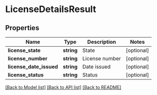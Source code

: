 # LicenseDetailsResult

## Properties
Name | Type | Description | Notes
------------ | ------------- | ------------- | -------------
**license_state** | **string** | State | [optional] 
**license_number** | **string** | License number | [optional] 
**license_date_issued** | **string** | Date issued | [optional] 
**license_status** | **string** | Status | [optional] 

[[Back to Model list]](../README.md#documentation-for-models) [[Back to API list]](../README.md#documentation-for-api-endpoints) [[Back to README]](../README.md)


